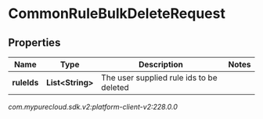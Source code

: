 # CommonRuleBulkDeleteRequest


## Properties

| Name | Type | Description | Notes |
| ------------ | ------------- | ------------- | ------------- |
| **ruleIds** | **List&lt;String&gt;** | The user supplied rule ids to be deleted |  |




_com.mypurecloud.sdk.v2:platform-client-v2:228.0.0_

